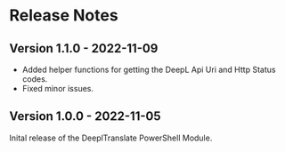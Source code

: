 # Release Notes

## Version 1.1.0 - 2022-11-09

* Added helper functions for getting the DeepL Api Uri and Http Status codes.
* Fixed minor issues.

## Version 1.0.0 - 2022-11-05

Inital release of the DeeplTranslate PowerShell Module.
